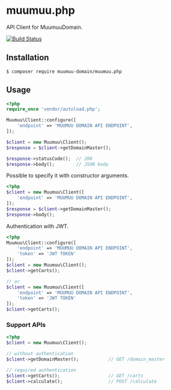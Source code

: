 # muumuu.php

API Client for MuumuuDomain.

[![Build Status](https://travis-ci.org/pepabo/muumuu.php.svg?branch=master)](https://travis-ci.org/pepabo/muumuu.php)

## Installation

```console
$ composer require muumuu-domain/muumuu.php
```

## Usage

```php
<?php
require_once 'vendor/autoload.php';

Muumuu\Client::configure([
    'endpoint' => 'MUUMUU DOMAIN API ENDPOINT',
]);

$client = new Muumuu\Client();
$response = $client->getDomainMaster();

$response->statusCode();  // 200
$response->body();        // JSON body
```

Possible to specify it with constructor arguments.

```php
<?php
$client = new Muumuu\Client([
    'endpoint' => 'MUUMUU DOMAIN API ENDPOINT',
]);
$response = $client->getDomainMaster();
$response->body();
```

Authentication with JWT.

```php
<?php
Muumuu\Client::configure([
    'endpoint' => 'MUUMUU DOMAIN API ENDPOINT',
    'token' => 'JWT TOKEN'
]);
$client = new Muumuu\Client();
$client->getCarts();

// or
$client = new Muumuu\Client([
    'endpoint' => 'MUUMUU DOMAIN API ENDPOINT',
    'token' => 'JWT TOKEN'
]);
$client->getCarts();
```

### Support APIs

```php
<?php
$client = new Muumuu\Client();

// without authentication
$client->getDomainMaster();           // GET /domain_master

// required authentication
$client->getCarts();                  // GET /carts
$client->calculate();                 // POST /calculate
```
